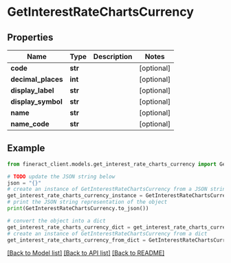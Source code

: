 # GetInterestRateChartsCurrency


## Properties

Name | Type | Description | Notes
------------ | ------------- | ------------- | -------------
**code** | **str** |  | [optional] 
**decimal_places** | **int** |  | [optional] 
**display_label** | **str** |  | [optional] 
**display_symbol** | **str** |  | [optional] 
**name** | **str** |  | [optional] 
**name_code** | **str** |  | [optional] 

## Example

```python
from fineract_client.models.get_interest_rate_charts_currency import GetInterestRateChartsCurrency

# TODO update the JSON string below
json = "{}"
# create an instance of GetInterestRateChartsCurrency from a JSON string
get_interest_rate_charts_currency_instance = GetInterestRateChartsCurrency.from_json(json)
# print the JSON string representation of the object
print(GetInterestRateChartsCurrency.to_json())

# convert the object into a dict
get_interest_rate_charts_currency_dict = get_interest_rate_charts_currency_instance.to_dict()
# create an instance of GetInterestRateChartsCurrency from a dict
get_interest_rate_charts_currency_from_dict = GetInterestRateChartsCurrency.from_dict(get_interest_rate_charts_currency_dict)
```
[[Back to Model list]](../README.md#documentation-for-models) [[Back to API list]](../README.md#documentation-for-api-endpoints) [[Back to README]](../README.md)


